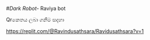 #*Dark Robot*-
Raviya bot

Qrකෙතය ලබා ගනීම සදහා

https://replit.com/@Ravindusathsara/Ravidusathsara?v=1
